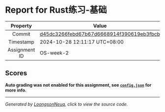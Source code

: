 # Report for Rust练习-基础

| Property | Value |
|:--------:|-------|
| Commit | [d45dc3266febd67b67d6668914f390619eb3fbcb](https://github.com/Loongson-neuq/2024-neuq-rust-basic-01-assignment-rust-1/tree/d45dc3266febd67b67d6668914f390619eb3fbcb) |
| Timestamp | 2024-10-28 12:11:17 UTC+08:00 |
| Assignment ID | OS-week-2 |
## Scores
**Auto grading was not enabled for this assignment, see [`config.json`](https://github.com/Loongson-neuq/2024-neuq-rust-basic-01-assignment-rust-1/blob/d45dc3266febd67b67d6668914f390619eb3fbcb/.assignment/config.json) for more info.**

-----------
*Generated by [LoongsonNeuq](https://github.com/Loongson-Neuq/LoongsonNeuq), click to view the source code.*
